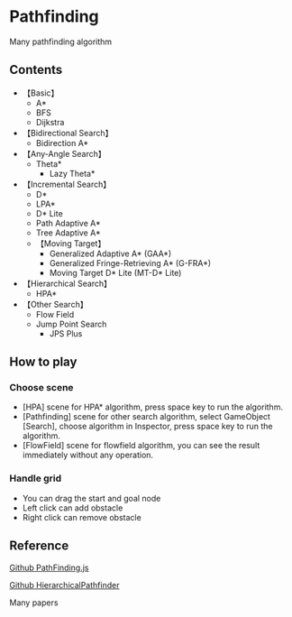 # Pathfinding
Many pathfinding algorithm



## Contents

* 【Basic】
  * A*
  * BFS
  * Dijkstra
* 【Bidirectional Search】
  * Bidirection A*
* 【Any-Angle Search】
  * Theta*
    * Lazy Theta*
* 【Incremental Search】
  * D*
  * LPA*
  * D* Lite
  * Path Adaptive A*
  * Tree Adaptive A*
  * 【Moving Target】
    * Generalized Adaptive A* (GAA*)
  	* Generalized Fringe-Retrieving A* (G-FRA*)
  	* Moving Target D* Lite (MT-D* Lite)
* 【Hierarchical Search】
  * HPA*
* 【Other Search】
  * Flow Field
  * Jump Point Search
    - JPS Plus



## How to play

### Choose scene

* [HPA] scene for HPA* algorithm, press space key to run the algorithm.
* [Pathfinding] scene for other search algorithm, select GameObject [Search], choose algorithm in Inspector, press space key to run the algorithm.
* [FlowField] scene for flowfield algorithm, you can see the result immediately without any operation.

### Handle grid

- You can drag the start and goal node
- Left click can add obstacle
- Right click can remove obstacle



## Reference

[Github PathFinding.js](https://github.com/qiao/PathFinding.js)

[Github HierarchicalPathfinder](https://github.com/Rydra/HierarchicalPathfinder)

Many papers